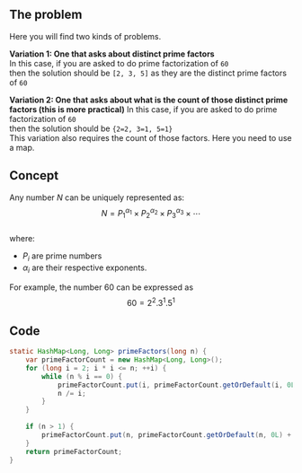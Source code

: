 ## The problem  

Here you will find two kinds of problems.

**Variation 1: One that asks about distinct prime factors**  
In this case, if you are asked to do prime factorization of `60`  
then the solution should be `[2, 3, 5]` as they are the distinct prime factors of `60`

**Variation 2: One that asks about what is the count of those distinct prime factors (this is more practical)**
In this case, if you are asked to do prime factorization of `60`  
then the solution should be `{2=2, 3=1, 5=1}`  
This variation also requires the count of those factors. Here you need to use a map.

## Concept

Any number $N$ can be uniquely represented as:  
$$N = P_1^{\alpha_1} \times P_2^{\alpha_2} \times P_3^{\alpha_3} \times \cdots$$  
where:
- $P_i$ are prime numbers
- $\alpha_i$ are their respective exponents.

For example, the number $60$ can be expressed as
$$60 = 2^2 . 3^1 . 5^1$$

## Code

```java
static HashMap<Long, Long> primeFactors(long n) {  
    var primeFactorCount = new HashMap<Long, Long>();  
    for (long i = 2; i * i <= n; ++i) {  
        while (n % i == 0) {  
            primeFactorCount.put(i, primeFactorCount.getOrDefault(i, 0L) + 1);  
            n /= i;  
        }  
    }  
  
    if (n > 1) {  
        primeFactorCount.put(n, primeFactorCount.getOrDefault(n, 0L) + 1);  
    }  
    return primeFactorCount;  
}
```